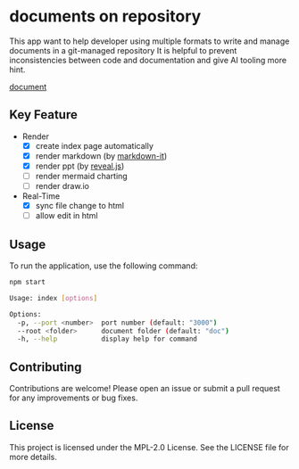 # documents on repository

This app want to help developer using multiple formats to write and manage documents in a git-managed repository
It is helpful to prevent inconsistencies between code and documentation and give AI tooling more hint.

[document](doc/index.md)

## Key Feature

- Render
  - [x] create index page automatically
  - [x] render markdown (by [markdown-it](https://github.com/markdown-it/markdown-it))
  - [x] render ppt (by [reveal.js](https://revealjs.com/))
  - [ ] render mermaid charting
  - [ ] render draw.io
- Real-Time
  - [x] sync file change to html
  - [ ] allow edit in html

## Usage

To run the application, use the following command:

```bash
npm start
```

```bash
Usage: index [options]

Options:
  -p, --port <number>  port number (default: "3000")
  --root <folder>      document folder (default: "doc")
  -h, --help           display help for command
```

## Contributing

Contributions are welcome! Please open an issue or submit a pull request for any improvements or bug fixes.

## License

This project is licensed under the MPL-2.0 License. See the LICENSE file for more details.